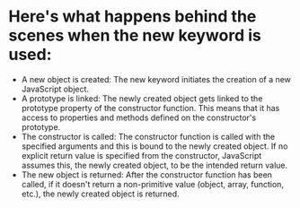 # Here's what happens behind the scenes when the new keyword is used:
- A new object is created: The new keyword initiates the creation of a new JavaScript object.
- A prototype is linked: The newly created object gets linked to the prototype property of the constructor function. This means that it has access to properties and methods defined on the constructor's prototype.
- The constructor is called: The constructor function is called with the specified arguments and this is bound to the newly created object. If no explicit return value is  specified from the constructor, JavaScript assumes this, the newly created object, to be the intended return value.
- The new object is returned: After the constructor function has been called, if it doesn't return a non-primitive value (object, array, function, etc.), the newly created object is returned.